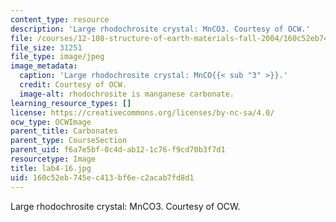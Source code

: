 ```yaml
---
content_type: resource
description: 'Large rhodochrosite crystal: MnCO3. Courtesy of OCW.'
file: /courses/12-108-structure-of-earth-materials-fall-2004/160c52eb745ec413bf6ec2acab7fd8d1_lab4-16.jpg
file_size: 31251
file_type: image/jpeg
image_metadata:
  caption: 'Large rhodochrosite crystal: MnCO{{< sub "3" >}}.'
  credit: Courtesy of OCW.
  image-alt: rhodochrosite is manganese carbonate.
learning_resource_types: []
license: https://creativecommons.org/licenses/by-nc-sa/4.0/
ocw_type: OCWImage
parent_title: Carbonates
parent_type: CourseSection
parent_uid: f6a7e5bf-0c4d-ab12-1c76-f9cd70b3f7d1
resourcetype: Image
title: lab4-16.jpg
uid: 160c52eb-745e-c413-bf6e-c2acab7fd8d1
---
```

Large rhodochrosite crystal: MnCO3. Courtesy of OCW.